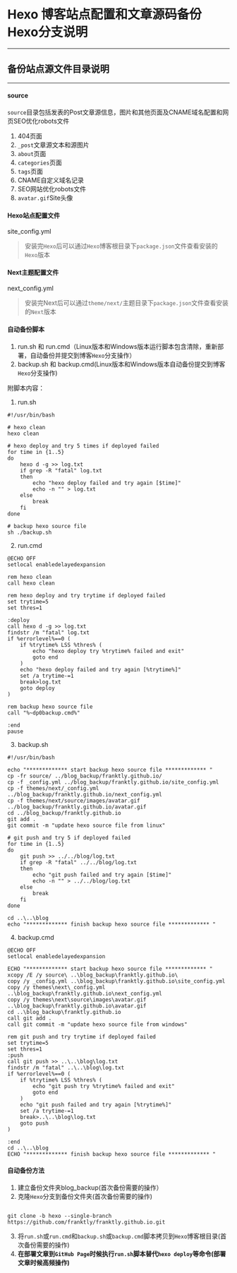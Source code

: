 # Hexo 博客站点配置和文章源码备份Hexo分支说明
***

## 备份站点源文件目录说明
***

#### source
`source`目录包括发表的Post文章源信息，图片和其他页面及CNAME域名配置和网页SEO优化robots文件
1. 404页面
2. `_post`文章源文本和源图片
3. `about`页面
4. `categories`页面
5. `tags`页面
6. CNAME自定义域名记录
7. SEO网站优化robots文件
8. `avatar.gif`Site头像

#### Hexo站点配置文件
site_config.yml
>安装完`Hexo`后可以通过`Hexo`博客根目录下`package.json`文件查看安装的`Hexo`版本

#### Next主题配置文件
next_config.yml
>安装完Next后可以通过`theme/next/`主题目录下`package.json`文件查看安装的`Next`版本

#### 自动备份脚本
1. run.sh 和 run.cmd（Linux版本和Windows版本运行脚本包含清除，重新部署，自动备份并提交到博客`Hexo`分支操作）
2. backup.sh 和 backup.cmd(Linux版本和Windows版本自动备份提交到博客`Hexo`分支操作)

附脚本内容：
1. run.sh
```
#!/usr/bin/bash

# hexo clean
hexo clean

# hexo deploy and try 5 times if deployed failed
for time in {1..5}
do
    hexo d -g >> log.txt
    if grep -R "fatal" log.txt
    then
        echo "hexo deploy failed and try again [$time]"
        echo -n "" > log.txt
    else
        break
    fi
done

# backup hexo source file
sh ./backup.sh
```

2. run.cmd
```
@ECHO OFF
setlocal enabledelayedexpansion

rem hexo clean
call hexo clean

rem hexo deploy and try trytime if deployed failed
set trytime=5
set thres=1

:deploy
call hexo d -g >> log.txt
findstr /m "fatal" log.txt 
if %errorlevel%==0 (
    if %trytime% LSS %thres% (
        echo "hexo deploy try %trytime% failed and exit"
        goto end
    )
    echo "hexo deploy failed and try again [%trytime%]"
    set /a trytime-=1
    break>log.txt
    goto deploy
)

rem backup hexo source file
call "%~dp0backup.cmd%" 

:end
pause
```

3. backup.sh
```
#!/usr/bin/bash

echo "************* start backup hexo source file ************* "
cp -fr source/ ../blog_backup/franktly.github.io/
cp -f _config.yml ../blog_backup/franktly.github.io/site_config.yml
cp -f themes/next/_config.yml  ../blog_backup/franktly.github.io/next_config.yml
cp -f themes/next/source/images/avatar.gif ../blog_backup/franktly.github.io/avatar.gif
cd ../blog_backup/franktly.github.io
git add . 
git commit -m "update hexo source file from linux"

# git push and try 5 if deployed failed
for time in {1..5}
do
    git push >> ../../blog/log.txt
    if grep -R "fatal" ../../blog/log.txt
    then
        echo "git push failed and try again [$time]"
        echo -n "" > ../../blog/log.txt
    else
        break
    fi
done

cd ..\..\blog
echo "************* finish backup hexo source file ************* "
```

4. backup.cmd
```
@ECHO OFF
setlocal enabledelayedexpansion

ECHO "************* start backup hexo source file ************* "
xcopy /E /y source\ ..\blog_backup\franktly.github.io\
copy /y _config.yml ..\blog_backup\franktly.github.io\site_config.yml
copy /y themes\next\_config.yml  ..\blog_backup\franktly.github.io\next_config.yml
copy /y themes\next\source\images\avatar.gif ..\blog_backup\franktly.github.io\avatar.gif
cd ..\blog_backup\franktly.github.io
call git add . 
call git commit -m "update hexo source file from windows"

rem git push and try trytime if deployed failed
set trytime=5
set thres=1
:push
call git push >> ..\..\blog\log.txt
findstr /m "fatal" ..\..\blog\log.txt 
if %errorlevel%==0 (
    if %trytime% LSS %thres% (
        echo "git push try %trytime% failed and exit"
        goto end
    )
    echo "git push failed and try again [%trytime%]"
    set /a trytime-=1
    break>..\..\blog\log.txt
    goto push
)

:end
cd ..\..\blog
ECHO "************* finish backup hexo source file ************* "

```

#### 自动备份方法
1. 建立备份文件夹blog_backup(首次备份需要的操作）
2. 克隆`Hexo`分支到备份文件夹(首次备份需要的操作)
```

git clone -b hexo --single-branch https://github.com/franktly/franktly.github.io.git

```
3. 将`run.sh`或`run.cmd`和`backup.sh`或`backup.cmd`脚本拷贝到`Hexo`博客根目录(首次备份需要的操作)
4. **在部署文章到`GitHub Page`时候执行`run.sh`脚本替代`hexo deploy`等命令(部署文章时候高频操作)**

